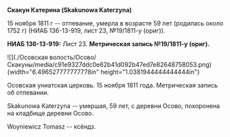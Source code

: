 **Скакун Катерина (Skakunowa Katerzyna)**

15 ноября 1811 г -- отпевание, умерла в возрасте 59 лет (родилась около
1752 г) (НИАБ 136-13-919, лист 23, №19/1811-у (ориг)).

**НИАБ 136-13-919:** Лист 23. **Метрическая запись №19/1811-у (ориг).**

![](./Осовская волость/Осово/Скакуны/media/c91e9327ddc0e62b41d092b47ed7e82648758053.png){width="6.496527777777778in"
height="1.0381944444444444in"}

Осовская униатская церковь. 15 ноября 1811 года. Метрическая запись об
отпевании.

Skakunowa Katerzyna -- умершая, 59 лет, с деревни Осово, похоронена на
кладбище деревни Осово.

Woyniewicz Tomasz -- ксёндз.

